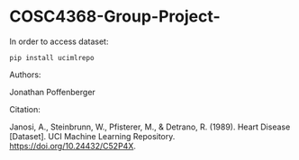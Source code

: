 # COSC4368-Group-Project-

In order to access dataset:
```
pip install ucimlrepo
```

Authors:

Jonathan Poffenberger

Citation:

Janosi, A., Steinbrunn, W., Pfisterer, M., & Detrano, R. 
(1989). Heart Disease [Dataset]. UCI Machine Learning Repository. 
https://doi.org/10.24432/C52P4X.

